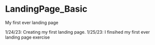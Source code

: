 # LandingPage_Basic
My first ever landing page

1/24/23: Creating my first landing page.
1/25/23: I finsihed my first ever landing page exercise
